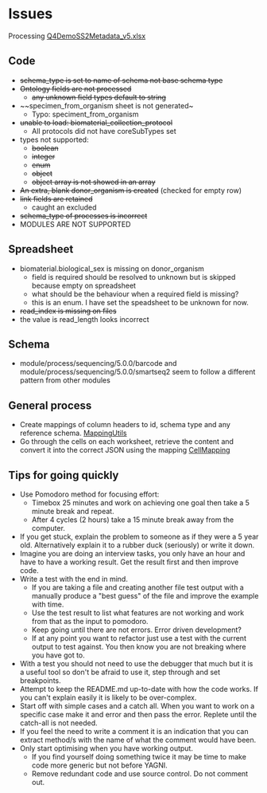 # Issues
Processing [Q4DemoSS2Metadata_v5.xlsx](https://github.com/HumanCellAtlas/metadata-schema/blob/master/examples/spreadsheets/v5/filled/SmartSeq2/Q4DemoSS2Metadata_v5.xlsx?raw=true)

## Code
* ~~schema_type is set to name of schema not base schema type~~
* ~~Ontology fields are not processed~~
  * ~~any unknown field types default to string~~ 
* ~~specimen_from_organism sheet is not generated~
    * Typo: speciment_from_organism
* ~~unable to load: biomaterial_collection_protocol~~
    * All protocols did not have coreSubTypes set
* types not supported:
  * ~~boolean~~
  * ~~integer~~
  * ~~enum~~
  * ~~object~~
  * ~~object array is not showed in an array~~
* ~~An extra, blank donor_organism is created~~ (checked for empty row)
* ~~link fields are retained~~
  * caught an excluded
* ~~schema_type of processes is incorrect~~
* MODULES ARE NOT SUPPORTED

## Spreadsheet
* biomaterial.biological_sex is missing on donor_organism
  * field is required should be resolved to unknown but is skipped because empty on spreadsheet
  * what should be the behaviour when a required field is missing?
  * this is an enum. I have set the speadsheet to be unknown for now.
* ~~read_index is missing on files~~
* the value is read_length looks incorrect

## Schema
* module/process/sequencing/5.0.0/barcode and module/process/sequencing/5.0.0/smartseq2 seem to follow a different pattern from other modules

## General process
* Create mappings of column headers to id, schema type and any reference schema. [MappingUtils](../../main/java/uk/ac/ebi/hca/importer/util/MappingUtil.java)
* Go through the cells on each worksheet, retrieve the content and convert it into the correct JSON using the mapping [CellMapping](../../main/java/uk/ac/ebi/hca/importer/excel/CellMapping.java)

## Tips for going quickly
* Use Pomodoro method for focusing effort:
  * Timebox 25 minutes and work on achieving one goal then take a 5 minute break and repeat.
  * After 4 cycles (2 hours) take a 15 minute break away from the computer.
* If you get stuck, explain the problem to someone as if they were a 5 year old. Alternatively explain it to a rubber duck (seriously) or write it down.
* Imagine you are doing an interview tasks, you only have an hour and have to have a working result. Get the result first and then improve code.
* Write a test with the end in mind. 
  * If you are taking a file and creating another file test output with a manually produce a "best guess" of the file and improve the example with time. 
  * Use the test result to list what features are not working and work from that as the input to pomodoro.
  * Keep going until there are not errors. Error driven development?
  * If at any point you want to refactor just use a test with the current output to test against. You then know you are not breaking where you have got to.
* With a test you should not need to use the debugger that much but it is a useful tool so don't be afraid to use it, step through and set breakpoints.
* Attempt to keep the README.md up-to-date with how the code works. If you can't explain easily it is likely to be over-complex.
* Start off with simple cases and a catch all. When you want to work on a specific case make it and error and then pass the error. Replete until the catch-all is not needed.
* If you feel the need to write a comment it is an indication that you can extract method/s with the name of what the comment would have been.
* Only start optimising when you have working output.
    * If you find yourself doing something twice it may be time to make code more generic but not before YAGNI.
    * Remove redundant code and use source control. Do not comment out.

